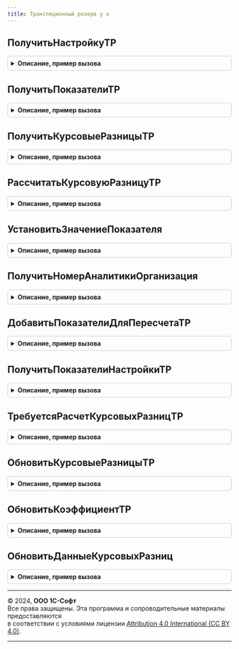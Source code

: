 ```yaml
---
title: Трансляционный резерв у х
---
```



## ПолучитьНастройкуТР
<details style="margin: 1em 0; padding: 0.5em; border: 1px solid #ccc; border-radius: 6px;">

<summary style="font-weight: bold; cursor: pointer;">Описание, пример вызова</summary>

```bsl
// Функция - Получить настройку ТР
//
// Параметры:
//  ВидОтчета			 - <СправочникСсылка.ВидыОтчетов>	 - вид отчета для определения счета ТР
//  ДополнительныеВалюты - <Массив,СписокЗначений>	 - Если коллекция пустая то расчет ТР не требуется
//
// Возвращаемое значение:
//  Ложь - трансляционный резерв не используется
//  Истина - трансляционный резерв используется, но расчет не выполнен, потому что нет изменений
//  Структура("ПоказателиИтога,ПоказателиТР", Соответствие(ПоказательОтчетаСсылка,Коэффициент), Структура("СКД,СКК"))
Функция ПолучитьНастройкуТР(ВидОтчета, ДополнительныеВалюты, ЛогИзмененийПоказателей) Экспорт
```

Пример вызова
```bsl
Результат = ТрансляционныйРезервУХ.ПолучитьНастройкуТР(ВидОтчета, ДополнительныеВалюты, ЛогИзмененийПоказателей) 
```
</details>

## ПолучитьПоказателиТР
<details style="margin: 1em 0; padding: 0.5em; border: 1px solid #ccc; border-radius: 6px;">

<summary style="font-weight: bold; cursor: pointer;">Описание, пример вызова</summary>

```bsl

Функция ПолучитьПоказателиТР(ВидОтчета) Экспорт
```

Пример вызова
```bsl
Результат = ТрансляционныйРезервУХ.ПолучитьПоказателиТР(ВидОтчета) 
```
</details>

## ПолучитьКурсовыеРазницыТР
<details style="margin: 1em 0; padding: 0.5em; border: 1px solid #ccc; border-radius: 6px;">

<summary style="font-weight: bold; cursor: pointer;">Описание, пример вызова</summary>

```bsl

Функция ПолучитьКурсовыеРазницыТР(ЭтотОбъект, СоответствиеВерсийИВалют, КурсовыеРазницы, АктивностьДвижений) Экспорт
```

Пример вызова
```bsl
Результат = ТрансляционныйРезервУХ.ПолучитьКурсовыеРазницыТР(ЭтотОбъект, СоответствиеВерсийИВалют, КурсовыеРазницы, АктивностьДвижений) 
```
</details>

## РассчитатьКурсовуюРазницуТР
<details style="margin: 1em 0; padding: 0.5em; border: 1px solid #ccc; border-radius: 6px;">

<summary style="font-weight: bold; cursor: pointer;">Описание, пример вызова</summary>

```bsl

Процедура РассчитатьКурсовуюРазницуТР(ДокументОбъект, ТаблицаПоказателейВалюты, МассивКодовПоказателей = Неопределено, ЕстьИзмененияПоказателей = Ложь) Экспорт
```

Пример вызова
```bsl
ТрансляционныйРезервУХ.РассчитатьКурсовуюРазницуТР(ДокументОбъект, ТаблицаПоказателейВалюты, МассивКодовПоказателей, ЕстьИзмененияПоказателей);
```
</details>

## УстановитьЗначениеПоказателя
<details style="margin: 1em 0; padding: 0.5em; border: 1px solid #ccc; border-radius: 6px;">

<summary style="font-weight: bold; cursor: pointer;">Описание, пример вызова</summary>

```bsl

Процедура УстановитьЗначениеПоказателя(СтрПоказатель, НовоеЗначение, ДокументОбъект) Экспорт
```

Пример вызова
```bsl
ТрансляционныйРезервУХ.УстановитьЗначениеПоказателя(СтрПоказатель, НовоеЗначение, ДокументОбъект));
```
</details>

## ПолучитьНомерАналитикиОрганизация
<details style="margin: 1em 0; padding: 0.5em; border: 1px solid #ccc; border-radius: 6px;">

<summary style="font-weight: bold; cursor: pointer;">Описание, пример вызова</summary>

```bsl


Функция ПолучитьНомерАналитикиОрганизация(ДокументОбъект, СтрокаПоказателя) Экспорт
```

Пример вызова
```bsl
Результат = ТрансляционныйРезервУХ.ПолучитьНомерАналитикиОрганизация(ДокументОбъект, СтрокаПоказателя));
```
</details>

## ДобавитьПоказателиДляПересчетаТР
<details style="margin: 1em 0; padding: 0.5em; border: 1px solid #ccc; border-radius: 6px;">

<summary style="font-weight: bold; cursor: pointer;">Описание, пример вызова</summary>

```bsl

Процедура ДобавитьПоказателиДляПересчетаТР(ДокументОбъект, МассивКодовПоказателей, КодПоказателяИсточника) Экспорт
```

Пример вызова
```bsl
ТрансляционныйРезервУХ.ДобавитьПоказателиДляПересчетаТР(ДокументОбъект, МассивКодовПоказателей, КодПоказателяИсточника));
```
</details>

## ПолучитьПоказателиНастройкиТР
<details style="margin: 1em 0; padding: 0.5em; border: 1px solid #ccc; border-radius: 6px;">

<summary style="font-weight: bold; cursor: pointer;">Описание, пример вызова</summary>

```bsl

Функция ПолучитьПоказателиНастройкиТР(КурсоваяРазница, НастройкаПересчетаВалют) Экспорт
```

Пример вызова
```bsl
Результат = ТрансляционныйРезервУХ.ПолучитьПоказателиНастройкиТР(КурсоваяРазница, НастройкаПересчетаВалют));
```
</details>

## ТребуетсяРасчетКурсовыхРазницТР
<details style="margin: 1em 0; padding: 0.5em; border: 1px solid #ccc; border-radius: 6px;">

<summary style="font-weight: bold; cursor: pointer;">Описание, пример вызова</summary>

```bsl

Функция ТребуетсяРасчетКурсовыхРазницТР(НастройкаПересчетаВалют = Неопределено, ВидОтчета, ДополнительныеВалюты, ЛогИзмененийПоказателей) Экспорт
```

Пример вызова
```bsl
Результат = ТрансляционныйРезервУХ.ТребуетсяРасчетКурсовыхРазницТР(НастройкаПересчетаВалют, ВидОтчета, ДополнительныеВалюты, ЛогИзмененийПоказателей) 
```
</details>

## ОбновитьКурсовыеРазницыТР
<details style="margin: 1em 0; padding: 0.5em; border: 1px solid #ccc; border-radius: 6px;">

<summary style="font-weight: bold; cursor: pointer;">Описание, пример вызова</summary>

```bsl

Процедура ОбновитьКурсовыеРазницыТР(КурсовыеРазницыТР, КоэффициентТР, ТекущееЗначение, Валюта) Экспорт
```

Пример вызова
```bsl
ТрансляционныйРезервУХ.ОбновитьКурсовыеРазницыТР(КурсовыеРазницыТР, КоэффициентТР, ТекущееЗначение, Валюта) 
```
</details>

## ОбновитьКоэффициентТР
<details style="margin: 1em 0; padding: 0.5em; border: 1px solid #ccc; border-radius: 6px;">

<summary style="font-weight: bold; cursor: pointer;">Описание, пример вызова</summary>

```bsl

Процедура ОбновитьКоэффициентТР(ПланСчетов, Отказ = Ложь) Экспорт
```

Пример вызова
```bsl
ТрансляционныйРезервУХ.ОбновитьКоэффициентТР(ПланСчетов, Отказ);
```
</details>

## ОбновитьДанныеКурсовыхРазниц
<details style="margin: 1em 0; padding: 0.5em; border: 1px solid #ccc; border-radius: 6px;">

<summary style="font-weight: bold; cursor: pointer;">Описание, пример вызова</summary>

```bsl

Процедура ОбновитьДанныеКурсовыхРазниц(Показатель, ЗначениеВВалюте, Валюта, КурсовыеРазницы) Экспорт
```

Пример вызова
```bsl
ТрансляционныйРезервУХ.ОбновитьДанныеКурсовыхРазниц(Показатель, ЗначениеВВалюте, Валюта, КурсовыеРазницы) 
```
</details>

---

© 2024, **ООО 1С-Софт**  
Все права защищены. Эта программа и сопроводительные материалы предоставляются  
в соответствии с условиями лицензии [Attribution 4.0 International (CC BY 4.0)](https://creativecommons.org/licenses/by/4.0/legalcode).

---
